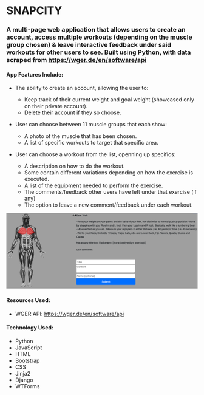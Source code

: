 # SNAPCITY
### A multi-page web application that allows users to create an account, access multiple workouts (depending on the muscle group chosen) & leave interactive feedback under said workouts for other users to see. Built using Python, with data scraped from https://wger.de/en/software/api


#### App Features Include:
* The ability to create an account, allowing the user to:
    * Keep track of their current weight and goal weight (showcased only on their private account).
    * Delete their account if they so choose.
    
* User can choose between 11 muscle groups that each show:
    * A photo of the muscle that has been chosen.
    * A list of specific workouts to target that specific area.
    
* User can choose a workout from the list, openning up specifics:
    * A description on how to do the workout.
    * Some contain different variations depending on how the exercise is executed.
    * A list of the equipment needed to perform the exercise.
    * The comments/feedback other users have left under that exercise (if any)
    * The option to leave a new comment/feedback under each workout.
    
![Image of SNAPCITY site](/static/images/snapcity.png?raw=true "App Photo")
    
    
#### Resources Used:
* WGER API: https://wger.de/en/software/api

#### Technology Used:
* Python
* JavaScript
* HTML
* Bootstrap
* CSS
* Jinja2
* Django
* WTForms
